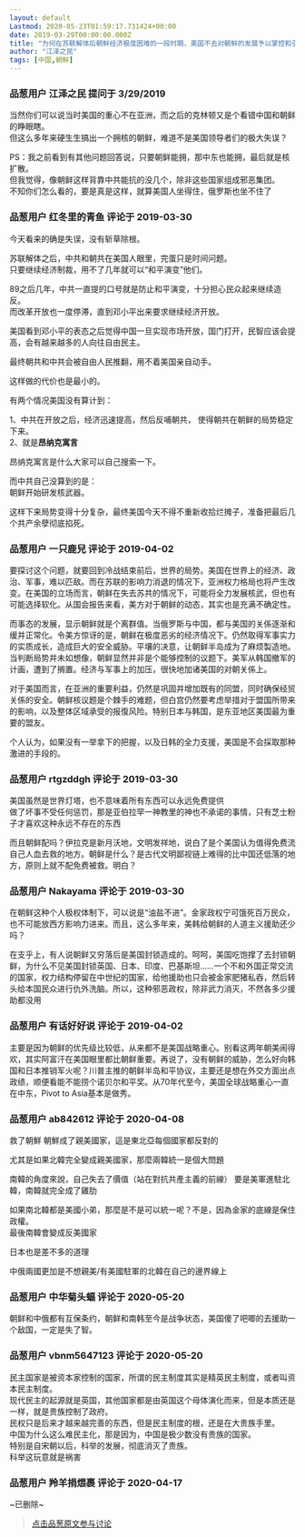 ```yaml
---
layout: default
Lastmod: 2020-05-23T01:59:17.731424+00:00
date: 2019-03-29T00:00:00.000Z
title: "为何在苏联解体后朝鲜经济极度困难的一段时期，美国不去对朝鲜的发展予以掌控和引导？"
author: "江泽之民"
tags: [中国,朝鲜]
---
```



### 品葱用户 **江泽之民** 提问于 3/29/2019
    
当然你们可以说当时美国的重心不在亚洲，而之后的克林顿又是个看错中国和朝鲜的睁眼瞎。  
但这么多年来硬生生搞出一个拥核的朝鲜，难道不是美国领导者们的极大失误？  
  
  
PS：我之前看到有其他问题回答说，只要朝鲜能拥，那中东也能拥，最后就是核扩散。  
但我觉得，像朝鲜这样背靠中共能抗的没几个，除非这些国家组成邪恶集团。  
不知你们怎么看的，要是真是这样，就算美国人坐得住，俄罗斯也坐不住了
    
                

### 品葱用户 **红冬里的青鱼** 评论于 2019-03-30
        
今天看来的确是失误，没有斩草除根。  
  
苏联解体之后，中共和朝共在美国人眼里，完蛋只是时间问题。  
只要继续经济制裁，用不了几年就可以“和平演变”他们。  
  
89之后几年，中共一直提的口号就是防止和平演变，十分担心民众起来继续造反。  
而改革开放也一度停滞，直到邓小平出来要求继续经济开放。  
  
  
美国看到邓小平的表态之后觉得中国一旦实现市场开放，国门打开，民智应该会提高，会有越来越多的人向往自由民主。  
  
最终朝共和中共会被自由人民推翻，用不着美国亲自动手。  
  
这样做的代价也是最小的。  
  
有两个情况美国没有算计到：  
  
1、中共在开放之后，经济迅速提高，然后反哺朝共， 使得朝共在朝鲜的局势稳定下来。  
2、就是**昂纳克寓言**  
  
昂纳克寓言是什么大家可以自己搜索一下。  
  
而中共自己没算到的是：  
朝鲜开始研发核武器。  
  
这样下来局势变得十分复杂，最终美国今天不得不重新收拾烂摊子，准备把最后几个共产余孽彻底掐死。
        
                

### 品葱用户 **一只鹿兒** 评论于 2019-04-02
        
要探讨这个问题，就要回到冷战结束前后，世界的局势。美国在世界上的经济、政治、军事，难以匹敌。而在苏联的影响力消退的情况下，亚洲权力格局也将产生改变。在美国的立场而言，朝鲜在失去苏共的情况下，可能将全力发展核武，但也有可能选择软化。从国会报告来看，美方对于朝鲜的动态，其实也是充满不确定性。  
  
而事态的发展，显示朝鲜就是个离群值。当俄罗斯与中国，都与美国的关係逐渐和缓并正常化。令美方惊讶的是，朝鲜在极度恶劣的经济情况下。仍然取得军事实力的实质成长，造成巨大的安全威胁。平壤的决意，让朝鲜半岛成为了麻烦製造地。当判断局势并未如想像，朝鲜显然并非是个能够控制的议题下。美军从韩国撤军的计画，遭到了搁置。经济与军事上的加压，很快地加诸美国的对朝关係上。  
  
对于美国而言，在亚洲的重要利益，仍然是巩固并增加既有的同盟，同时确保经贸关係的安全。朝鲜核议题是个棘手的难题，但白宫仍然要考虑举措对于盟国所带来的影响，以及整体区域承受的报復风险。特别日本与韩国，是东亚地区美国最为重要的盟友。  
  
个人认为，如果没有一举拿下的把握，以及日韩的全力支援，美国是不会採取那种激进的手段的。
        
                

### 品葱用户 **rtgzddgh** 评论于 2019-03-30
        
美国虽然是世界灯塔，也不意味着所有东西可以永远免费提供  
做了坏事不受任何惩罚，那是亚伯拉罕一神教里的神也不承诺的事情，只有芝士粉子才喜欢这种永远不存在的东西  
  
而且朝鲜配吗？伊拉克是新月沃地，文明发祥地，说白了是个美国认为值得免费流自己人血去救的地方。朝鲜是什么？是古代文明鄙视链上难得的比中国还低落的地方，原则上就不配免费被救。明白？
        
                

### 品葱用户 **Nakayama** 评论于 2019-03-30
        
在朝鲜这种个人极权体制下，可以说是“油盐不进”。金家政权宁可饿死百万民众，也不可能放西方影响力进来。而且，这么多年来，美韩给朝鲜的人道主义援助还少吗？  
  
在支乎上，有人说朝鲜又穷落后是美国封锁造成的。呵呵，美国吃饱撑了去封锁朝鲜，为什么不见美国封锁英国、日本、印度、巴基斯坦……一个不和外国正常交流的国家，权力结构停留在中世纪的国家，给他援助也只会被金家肥猪私吞，然后转头给本国民众进行仇外洗脑。所以，这种邪恶政权，除非武力消灭，不然各多少援助都没用
        
                

### 品葱用户 **有话好好说** 评论于 2019-04-02
        
主要是因为朝鲜的优先级比较低，从来都不是美国战略重心。别看这两年朝美闹得欢，其实阿富汗在美国眼里都比朝鲜重要。再说了，没有朝鲜的威胁，怎么好向韩国和日本推销军火呢？川普主推的朝鲜半岛和平协议，主要还是想在外交方面出点政绩，顺便看能不能捞个诺贝尔和平奖。从70年代至今，美国全球战略重心一直在中东，Pivot to Asia基本是做秀。
        
                

### 品葱用户 **ab842612** 评论于 2020-04-08
        
救了朝鮮 朝鮮成了親美國家，這是東北亞每個國家都反對的  
  
尤其是如果北韓完全變成親美國家，那麼兩韓統一是個大問題  
  
  
南韓的角度來說，自己失去了價值（站在對抗共產主義的前線） 要是美軍進駐北韓，南韓就完全成了雞肋  
  
如果南北韓都是美國小弟，那麼是不是可以統一呢？不是，因為金家的底線是保住政權。  
最後南韓會變成反美國家  
  
日本也是差不多的道理  
  
中俄兩國更加是不想親美/有美國駐軍的北韓在自己的邊界線上
        
                

### 品葱用户 **中华菊头蝠** 评论于 2020-05-20
        
朝鲜和中俄都有互保条约，朝鲜和南韩至今是战争状态，美国傻了吧唧的去援助一个敌国，一定是失了智。
        
                

### 品葱用户 **vbnm5647123** 评论于 2020-05-20
        
民主国家是被资本家控制的国家，所谓的民主制度其实是精英民主制度，或者叫资本民主制度。  
现代民主的起源就是英国，其他国家都是由英国这个母体演化而来，但是本质还是一样，就是贵族控制了政府。  
民权只是后来才越来越完善的东西，但是民主制度的根，还是在大贵族手里。  
中国为什么这么难民主化，那是因为，中国是极少数没有贵族的国家。  
特别是自宋朝以后，科举的发展，彻底消灭了贵族。  
科举这玩意就是祸害
        
                

### 品葱用户 **羚羊捐煨裹** 评论于 2020-04-17
        
~已删除~
        
                





> [点击品葱原文参与讨论](https://pincong.rocks/question/3024)

